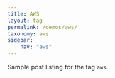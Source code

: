 ```yaml
---
title: AWS
layout: tag
permalink: /demos/aws/
taxonomy: aws
sidebar:
    nav: "aws"
---
```


Sample post listing for the tag `aws`.